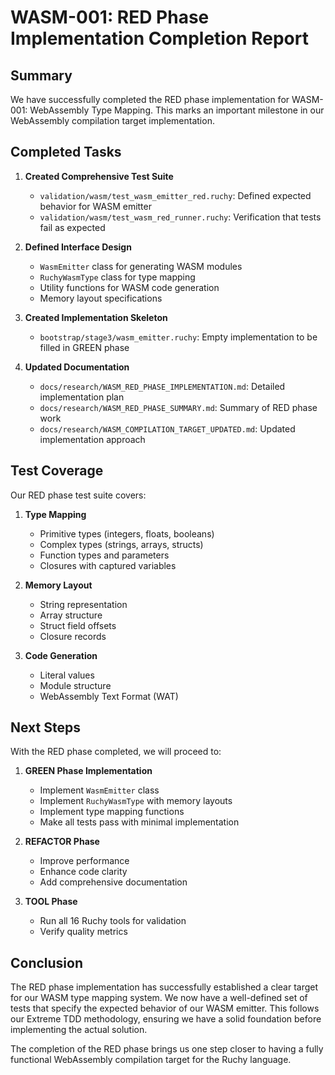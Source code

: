 # WASM-001: RED Phase Implementation Completion Report

## Summary

We have successfully completed the RED phase implementation for WASM-001: WebAssembly Type Mapping. This marks an important milestone in our WebAssembly compilation target implementation.

## Completed Tasks

1. **Created Comprehensive Test Suite**
   - `validation/wasm/test_wasm_emitter_red.ruchy`: Defined expected behavior for WASM emitter
   - `validation/wasm/test_wasm_red_runner.ruchy`: Verification that tests fail as expected

2. **Defined Interface Design**
   - `WasmEmitter` class for generating WASM modules
   - `RuchyWasmType` class for type mapping
   - Utility functions for WASM code generation
   - Memory layout specifications

3. **Created Implementation Skeleton**
   - `bootstrap/stage3/wasm_emitter.ruchy`: Empty implementation to be filled in GREEN phase

4. **Updated Documentation**
   - `docs/research/WASM_RED_PHASE_IMPLEMENTATION.md`: Detailed implementation plan
   - `docs/research/WASM_RED_PHASE_SUMMARY.md`: Summary of RED phase work
   - `docs/research/WASM_COMPILATION_TARGET_UPDATED.md`: Updated implementation approach

## Test Coverage

Our RED phase test suite covers:

1. **Type Mapping**
   - Primitive types (integers, floats, booleans)
   - Complex types (strings, arrays, structs)
   - Function types and parameters
   - Closures with captured variables

2. **Memory Layout**
   - String representation
   - Array structure
   - Struct field offsets
   - Closure records

3. **Code Generation**
   - Literal values
   - Module structure
   - WebAssembly Text Format (WAT)

## Next Steps

With the RED phase completed, we will proceed to:

1. **GREEN Phase Implementation**
   - Implement `WasmEmitter` class
   - Implement `RuchyWasmType` with memory layouts
   - Implement type mapping functions
   - Make all tests pass with minimal implementation

2. **REFACTOR Phase**
   - Improve performance
   - Enhance code clarity
   - Add comprehensive documentation

3. **TOOL Phase**
   - Run all 16 Ruchy tools for validation
   - Verify quality metrics

## Conclusion

The RED phase implementation has successfully established a clear target for our WASM type mapping system. We now have a well-defined set of tests that specify the expected behavior of our WASM emitter. This follows our Extreme TDD methodology, ensuring we have a solid foundation before implementing the actual solution.

The completion of the RED phase brings us one step closer to having a fully functional WebAssembly compilation target for the Ruchy language.
